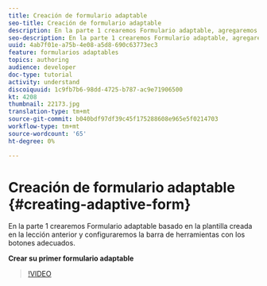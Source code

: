 ```yaml
---
title: Creación de formulario adaptable
seo-title: Creación de formulario adaptable
description: En la parte 1 crearemos Formulario adaptable, agregaremos y configuraremos la barra de herramientas con los botones adecuados.
seo-description: En la parte 1 crearemos Formulario adaptable, agregaremos y configuraremos la barra de herramientas con los botones adecuados.
uuid: 4ab7f01e-a75b-4e08-a5d8-690c63773ec3
feature: formularios adaptables
topics: authoring
audience: developer
doc-type: tutorial
activity: understand
discoiquuid: 1c9fb7b6-98dd-4725-b787-ac9e71906500
kt: 4208
thumbnail: 22173.jpg
translation-type: tm+mt
source-git-commit: b040bdf97df39c45f175288608e965e5f0214703
workflow-type: tm+mt
source-wordcount: '65'
ht-degree: 0%

---
```



# Creación de formulario adaptable {#creating-adaptive-form}

En la parte 1 crearemos Formulario adaptable basado en la plantilla creada en la lección anterior y configuraremos la barra de herramientas con los botones adecuados.

**Crear su primer formulario adaptable**

>[!VIDEO](https://video.tv.adobe.com/v/22173/quality=9)
